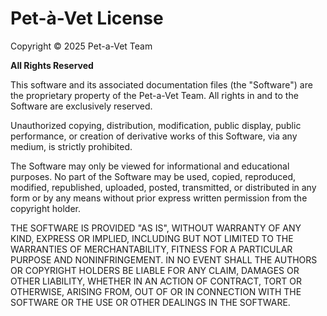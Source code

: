 # Pet-à-Vet License

Copyright © 2025 Pet-a-Vet Team

**All Rights Reserved**

This software and its associated documentation files (the "Software") are the proprietary property of the Pet-a-Vet Team. All rights in and to the Software are exclusively reserved.

Unauthorized copying, distribution, modification, public display, public performance, or creation of derivative works of this Software, via any medium, is strictly prohibited.

The Software may only be viewed for informational and educational purposes. No part of the Software may be used, copied, reproduced, modified, republished, uploaded, posted, transmitted, or distributed in any form or by any means without prior express written permission from the copyright holder.

THE SOFTWARE IS PROVIDED "AS IS", WITHOUT WARRANTY OF ANY KIND, EXPRESS OR IMPLIED, INCLUDING BUT NOT LIMITED TO THE WARRANTIES OF MERCHANTABILITY, FITNESS FOR A PARTICULAR PURPOSE AND NONINFRINGEMENT. IN NO EVENT SHALL THE AUTHORS OR COPYRIGHT HOLDERS BE LIABLE FOR ANY CLAIM, DAMAGES OR OTHER LIABILITY, WHETHER IN AN ACTION OF CONTRACT, TORT OR OTHERWISE, ARISING FROM, OUT OF OR IN CONNECTION WITH THE SOFTWARE OR THE USE OR OTHER DEALINGS IN THE SOFTWARE.
